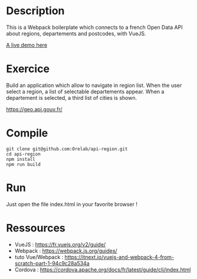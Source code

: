 
# Description

This is a Webpack boilerplate which connects to a french Open Data API about regions, departements and postcodes, with VueJS.

[A live demo here](https://orelab.github.io/api-region/)

# Exercice

Build an application which allow to navigate in region list.
When the user select a region, a list of selectable departements appear.
When a departement is selected, a third list of cities is shown.

https://geo.api.gouv.fr/


# Compile

```
git clone git@github.com:Orelab/api-region.git
cd api-region
npm install
npm run build
```

# Run

Just open the file index.html in your favorite browser !

# Ressources

- VueJS : https://fr.vuejs.org/v2/guide/
- Webpack : https://webpack.js.org/guides/
- tuto Vue/Webpack : https://itnext.io/vuejs-and-webpack-4-from-scratch-part-1-94c9c28a534a
- Cordova : https://cordova.apache.org/docs/fr/latest/guide/cli/index.html

